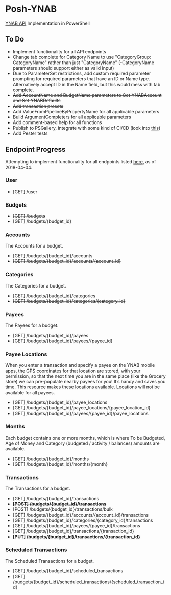 # Posh-YNAB
[YNAB API](https://api.youneedabudget.com/) Implementation in PowerShell

## To Do

* Implement functionality for all API endpoints
* Change tab complete for Category Name to use "CategoryGroup: CategoryName" rather than just "CategoryName" (-CategoryName parameters should support either as valid input)
* Due to ParameterSet restrictions, add custom required parameter prompting for required parameters that have an ID or Name type. Alternatively accept ID in the Name field, but this would mess with tab complete.  
* ~~Add AccountName and BudgetName parameters to Get-YNABAccount and Set-YNABDefaults~~
* ~~Add transaction presets~~
* Add ValueFromPipelineByPropertyName for all applicable parameters
* Build ArgumentCompleters for all applicable parameters
* Add comment-based help for all functions
* Publish to PSGallery, integrate with some kind of CI/CD (look into [this](https://github.com/LawrenceHwang/powershell-ci-pipeline-with-aws))
* Add Pester tests

## Endpoint Progress

Attempting to implement functionality for all endpoints listed [here](https://api.youneedabudget.com/v1#/), as of 2018-04-04.

### User
- ~~[GET] /user~~

### Budgets
- ~~[GET] /budgets~~
- [GET] /budgets/{budget_id}

### Accounts
The Accounts for a budget.
- ~~[GET] /budgets/{budget_id}/accounts~~
- ~~[GET] /budgets/{budget_id}/accounts/{account_id}~~

### Categories
The Categories for a budget.
- ~~[GET] /budgets/{budget_id}/categories~~
- ~~[GET] /budgets/{budget_id}/categories/{category_id}~~

### Payees
The Payees for a budget.
- [GET] /budgets/{budget_id}/payees
- [GET] /budgets/{budget_id}/payees/{payee_id}

### Payee Locations
When you enter a transaction and specify a payee on the YNAB mobile apps, the GPS coordinates for that location are stored, with your permission, so that the next time you are in the same place (like the Grocery store) we can pre-populate nearby payees for you! It’s handy and saves you time. This resource makes these locations available. Locations will not be available for all payees.
- [GET] /budgets/{budget_id}/payee_locations
- [GET] /budgets/{budget_id}/payee_locations/{payee_location_id}
- [GET] /budgets/{budget_id}/payees/{payee_id}/payee_locations

### Months
Each budget contains one or more months, which is where To be Budgeted, Age of Money and Category (budgeted / activity / balances) amounts are available.
- [GET] /budgets/{budget_id}/months
- [GET] /budgets/{budget_id}/months/{month}

### Transactions
The Transactions for a budget.
- [GET] /budgets/{budget_id}/transactions  
- ~~**[POST] /budgets/{budget_id}/transactions**~~
- [POST] /budgets/{budget_id}/transactions/bulk
- [GET] /budgets/{budget_id}/accounts/{account_id}/transactions
- [GET] /budgets/{budget_id}/categories/{category_id}/transactions
- [GET] /budgets/{budget_id}/payees/{payee_id}/transactions
- [GET] /budgets/{budget_id}/transactions/{transaction_id}
- **[PUT] /budgets/{budget_id}/transactions/{transaction_id}**

### Scheduled Transactions
The Scheduled Transactions for a budget.
- [GET] /budgets/{budget_id}/scheduled_transactions
- [GET] /budgets/{budget_id}/scheduled_transactions/{scheduled_transaction_id}
